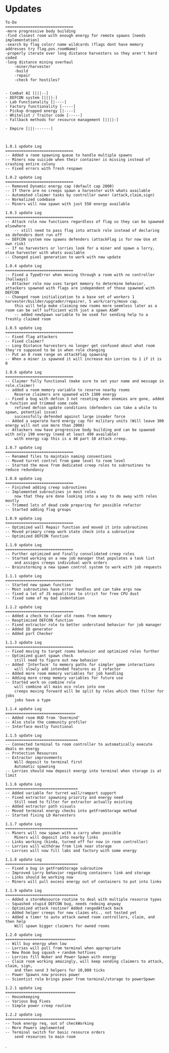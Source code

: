 # Updates

    To-Do
    ==============================
    -more progressive body building
    -find closest room with enough energy for remote spawns [needs implementation]
    -search by flag color/ name wildcards (flags dont have memory addresses try flag.pos.roomName)
    -properly iterate over long distance harvesters so they aren't hard coded
    -long distance mining overhaul
        -miner/harvester
        -build
        -repair
        -check for hostiles?
    
    
    - Combat AI [|||--]
    - DEFCON system [||||-]
    - Lab Functionality [|----]
    - Factory functionality [-----]
    - Pickup dropped energy [|----]
    - Whitelist / Traitor code [-----]
    - Fallback methods for resource management [||||-]

    - Empire [|||-------]



    1.0.1 update Log
    ==============================
    -- Added a room spawning queue to handle multiple spawns
    -- Miners now suicide when their container is missing instead of crashing entire colony
    -- Fixed errors with fresh respawn

    1.0.2 update Log
    ==============================
    -- Removed Dynamic energy cap (default cap 2000)
    -- If there are no creeps spawn a harvester with whats available
    -- Automated claimer tasks by controller owner (attack,claim,sign)
    -- Normalized codebase
    -- Miners will now spawn with just 550 energy available
    
    1.0.3 update Log
    ==============================
    -- Attack role now functions regardless of flag so they can be spawned elsewhere
        -- still need to pass flag into attack role instead of declaring so defenders dont run off
    -- DEFCON system now spawns defenders (attackFlag is for now Use at own risk)
    -- If no harvesters or lorries look for a miner and spawn a lorry, else harvester with whats available
    -- Changed pixel generation to work with new update

    1.0.4 update Log
    ==============================
    -- Fixed a TypeError when moving through a room with no controller [hallways]
    -- Attacker role now uses target memory to determine behavior, attackers spawned with flags are independent of those spawned with DEFCON
    -- Changed room initialization to a base set of workers 1 harvester/builder/upgrader/repairer, 5 work/carry/move cap.
        this will help make claiming new rooms more seemless later as a room can be self sufficient with just a spawn ASAP
        -- added newSpawn variable to be used for sending help to a freshly claimed room

    1.0.5 update Log
    ==============================
    -- Fixed flag attackers
    -- Fixed claimer?
    -- Long Distance harvesters no longer get confused about what room they're supposed to be in when role changing
    -- Put an 8 room range on attackFlag spawning
    -- When a miner is spawned it will increase min Lorries to 1 if it is 0

    1.0.6 update Log
    ==============================
    -- Claimer fully functional (make sure to set your name and message in role.claimer)
    -- added a room memory variable to reserve nearby rooms
        Reserve claimers are spawned with 1300 energy
    -- Fixed a bug with defcon 3 not reseting when enemies are gone, added a function and trimmed some code
        refined defcon update conditions (defenders can take a while to spawn, potential issue)
        successfully defended against large invader force
    -- Added a seperate hard energy cap for military units (Will leave 300 energy will not use more than 2000)
    -- Attackers now have progressive body building and can be spawned with only 190 energy (need at least 490 available)
        with energy cap this is a 40 part 10 attack creep.

    1.0.7 update Log
    ==============================
    -- Renamed files to maintain naming conventions
    -- Moved turret control from game level to room level
    -- Started the move from dedicated creep roles to subroutines to reduce redundancy

    1.0.8 update Log
    ==============================
    -- Finished adding creep subroutines
    -- Implemented subroutines in most roles
        now that they are done looking into a way to do away with roles mostly
    -- Trimmed lots of dead code preparing for possible refactor
    -- Started adding flag groups

    1.0.9 update Log
    ==============================
    -- Optimized wall Repair function and moved it into subroutines
    -- Moved primary creep work state check into a subroutine
    -- Optimized DEFCON function

    1.1.0 update Log
    ==============================
    -- Further optimized and finally consolidated creep roles
    -- Started working on a new job manager that populates a task list
        and assigns creeps individual work orders
    -- Brainstorming a new spawn control system to work with job requests

    1.1.1 update Log
    ==============================
    -- Started new spawn function
    -- Most subroutines have error handles and can take args now
    -- fixed a lot of JS equalities to strict for free CPU dust
    -- fixed some of my bad indentation

    1.1.2 update Log
    ==============================
    -- Added a check to clear old rooms from memory
    -- Reoptimized DEFCON function
    -- Fixed extractor role to better understand behavior for job manager
    -- Added ID generator
    -- Added part Checker

    1.1.3 update Log
    ==============================
    -- Fixed moving to target rooms behavior and optimized roles further
    -- Optimized giant spawn check 
        still need to figure out new behavior
    -- Added 'Interface' to memory paths for simpler game interactions
        will slowly add intended features as I refactor
    -- Added more room memory variables for job handling
    -- Adding more creep memory variables for future use
    -- Started work on combine role
        will combine all main eco roles into one
        creeps moving forward will be split by roles which then filter for jobs
        jobs have a type

    1.1.4 update Log
    ===============================
    -- Added room HUD from 'Overmind'
    -- Also stole the community profiler
    -- Interface mostly functional

    1.1.5 update Log
    ================================
    -- Connected terminal to room controller to automatically execute deals on energy
    -- Protection Resources
    -- Extractor improvements
        Will deposit to terminal first
        Automatic spawning
    -- Lorries should now deposit energy into terminal when storage is at limit

    1.1.6 update Log
    ================================
    -- Added variable for turret wall/rampart support
    -- Fixed extractor spawning priority and energy need
        Still need to filter for extractor actually existing
    -- Added extractor path visuals
    -- Moved terminal energy checks into getFromStorage method
    -- Started fixing LD Harvesters

    1.1.7 update Log
    ================================
    -- Miners will now spawn with a carry when possible
        Miners will deposit into nearby links
    -- Links working (kinda, turned off for now in room controller)
    -- Lorries will withdraw from link near storage
    -- Lorries will now fill labs and factory with some energy

    1.1.8 update Log
    ================================
    -- Fixed a bug in getFromStorage subroutine
    -- Improved Lorry behavior regarding containers link and storage
    -- Links should be working now
    -- Miners will pull excess energy out of containers to put into links

    1.1.9 update Log
    ================================
    -- Added a storeResource routine to deal with multiple resource types
    -- Squashed stupid DEFCON bug, needs redoing anyway
    -- Optimized attack routine? Added rangedAttack back
    -- Added helper creeps for new claims etc., not tested yet
    -- Added a timer to auto attack owned room controllers, claim, and then help
        Will spawn bigger claimers for owned rooms

    1.2.0 update Log
    ===============================
    -- Will buy energy when low
    -- Lorries will pull from terminal when appropriate
    -- New Room bug squash + random hotfixes
    -- Lorries fill Nuker and Power Spawn with energy
    -- Claim room working amazingly, will keep sending claimers to attack, claim, sign, 
        and then send 3 helpers for 10,000 ticks
    -- Power Spawns now process power
    -- Scientist role brings power from terminal/storage to powerSpawn

    1.2.1 update Log
    ===============================
    -- Housekeeping
    -- Various Bug Fixes
    -- Simple power creep routine

    1.2.2 update Log
    ===============================
    -- Took energy req. out of checkWorking
    -- More Powers implemented
    -- Terminal switch for basic resource orders
        send resources to main room

.

